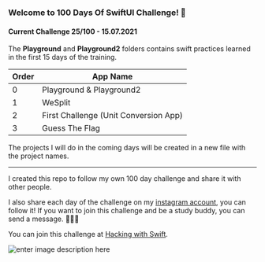 
### Welcome to 100 Days Of SwiftUI Challenge! 🚀
#### Current Challenge 25/100 - 15.07.2021

The **Playground** and **Playground2** folders contains swift practices learned in the first 15 days of the training.

|Order|App Name  |
|--|--|
|0 |Playground & Playground2 |
|1  |WeSplit  |
|2  |First Challenge (Unit Conversion App)  |
|3  |Guess The Flag  |



The projects I will do in the coming days will be created in a new file with the project names.

---
I created this repo to follow my own 100 day challenge and share it with other people.

I also share each day of the challenge on my [instagram account](https://www.instagram.com/dogancanmavideniz/), you can follow it! If you want to join this challenge and be a study buddy, you can send a message. 🙋🏼‍♂️

You can join this challenge at [Hacking with Swift](https://www.hackingwithswift.com/100/swiftui).

![enter image description here](https://i.ytimg.com/vi/AWZzEGwkenQ/maxresdefault.jpg)
